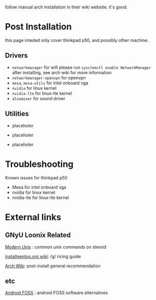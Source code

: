 follow manual arch installation in their wiki website. it's good.

# Post Installation
this page inteded only cover thinkpad p50, and possibly other machine.
## Drivers
- `networkmanager` for wifi
    please run `sysctemctl enable NetworkManager` after installing, see arch wiki for more information
- `networkmanager-openvpn` for openvpn
- `mesa`, `mesa-utils` for intel onboard vga
- `nvidia` for linux kernel
- `nvidia-lte` for linux-lte kernel
- `alsamixer` for sound driver

## Utilities

- placeholer

- placeholer

- placeholer

# Troubleshooting
Known issues for thinkpad p50
- Mesa for intel onboard vga
- nvidia for linux kernel
- nvidia-lte for linux-lte kernel

# External links

## GNyU Loonix Related

[Modern Unix](https://github.com/ibraheemdev/modern-unix) : common unix commands on steroid

[installgentoo.org wiki](https://wiki.installgentoo.com/wiki/GNU/Linux_ricing): /g/ ricing guide

[Arch Wiki](https://wiki.archlinux.org/title/General_recommendations): post-install general recommendation

## etc

[Android FOSS](https://github.com/offa/android-foss) : android FOSS software alternatives
